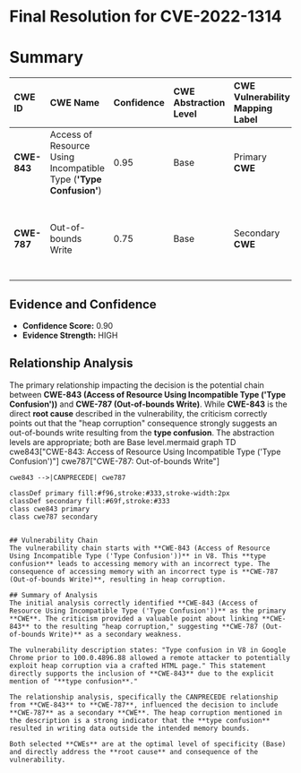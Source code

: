 # Final Resolution for CVE-2022-1314

# Summary
| CWE ID  | CWE Name                                                      | Confidence | CWE Abstraction Level | CWE Vulnerability Mapping Label | CWE-Vulnerability Mapping Notes                                                                        |
| :-------- | :------------------------------------------------------------ | :--------- | :---------------------- | :------------------------------ | :----------------------------------------------------------------------------------------------------- |
| **CWE-843** | Access of Resource Using Incompatible Type (**'Type Confusion'**) | 0.95       | Base                    | Primary **CWE**                      | Allowed. **Type confusion** is the direct **root cause**.                                                                      |
| **CWE-787** | Out-of-bounds Write | 0.75       | Base                    | Secondary **CWE**   | Resultant. Heap corruption likely caused by OOB write due to **type confusion**. |

## Evidence and Confidence

*   **Confidence Score:** 0.90
*   **Evidence Strength:** HIGH

## Relationship Analysis
The primary relationship impacting the decision is the potential chain between **CWE-843 (Access of Resource Using Incompatible Type ('Type Confusion'))** and **CWE-787 (Out-of-bounds Write)**. While **CWE-843** is the direct **root cause** described in the vulnerability, the criticism correctly points out that the "heap corruption" consequence strongly suggests an out-of-bounds write resulting from the **type confusion**. The abstraction levels are appropriate; both are Base level.mermaid
graph TD
    cwe843["CWE-843: Access of Resource Using Incompatible Type ('Type Confusion')"]
    cwe787["CWE-787: Out-of-bounds Write"]

    cwe843 -->|CANPRECEDE| cwe787

    classDef primary fill:#f96,stroke:#333,stroke-width:2px
    classDef secondary fill:#69f,stroke:#333
    class cwe843 primary
    class cwe787 secondary
```

## Vulnerability Chain
The vulnerability chain starts with **CWE-843 (Access of Resource Using Incompatible Type ('Type Confusion'))** in V8. This **type confusion** leads to accessing memory with an incorrect type. The consequence of accessing memory with an incorrect type is **CWE-787 (Out-of-bounds Write)**, resulting in heap corruption.

## Summary of Analysis
The initial analysis correctly identified **CWE-843 (Access of Resource Using Incompatible Type ('Type Confusion'))** as the primary **CWE**. The criticism provided a valuable point about linking **CWE-843** to the resulting "heap corruption," suggesting **CWE-787 (Out-of-bounds Write)** as a secondary weakness.

The vulnerability description states: "Type confusion in V8 in Google Chrome prior to 100.0.4896.88 allowed a remote attacker to potentially exploit heap corruption via a crafted HTML page." This statement directly supports the inclusion of **CWE-843** due to the explicit mention of "**type confusion**."

The relationship analysis, specifically the CANPRECEDE relationship from **CWE-843** to **CWE-787**, influenced the decision to include **CWE-787** as a secondary **CWE**. The heap corruption mentioned in the description is a strong indicator that the **type confusion** resulted in writing data outside the intended memory bounds.

Both selected **CWEs** are at the optimal level of specificity (Base) and directly address the **root cause** and consequence of the vulnerability.
```